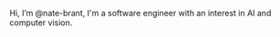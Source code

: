 Hi, I’m @nate-brant, I'm a software engineer with an interest in AI and computer vision.

<!---
nate-brant/nate-brant is a ✨ special ✨ repository because its `README.md` (this file) appears on your GitHub profile.
You can click the Preview link to take a look at your changes.
--->
